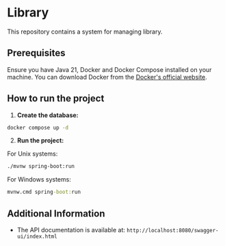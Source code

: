 # Library

This repository contains a system for managing library.

## Prerequisites

Ensure you have Java 21, Docker and Docker Compose installed on your machine. You can download Docker from
the [Docker's official website](https://www.docker.com/products/docker-desktop/).

## How to run the project

1. **Create the database:**

```bash
docker compose up -d
```

2. **Run the project:**

For Unix systems:

```bash
./mvnw spring-boot:run
```

For Windows systems:

```cmd
mvnw.cmd spring-boot:run
```

## Additional Information

- The API documentation is available at: ```http://localhost:8080/swagger-ui/index.html```
